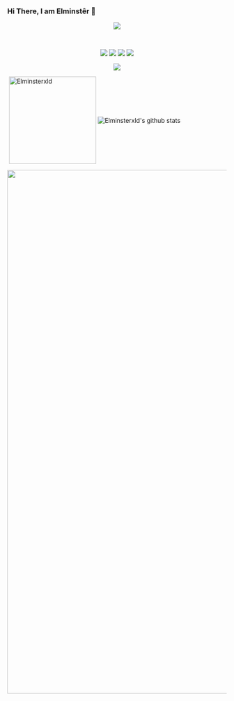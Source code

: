 ### Hi There, I am Elminstêr 👋


<p align="center">
  <img src="https://count.getloli.com/get/@Elminstêrxld?theme=rule34" />
</p>


<br />
<p align="center">
 <a href="https://discord.com/users/80825974026928128" target"blank_"><img src="https://img.shields.io/badge/Discord%20-7289DA.svg?&style=for-the-badge&logo=discord&logoColor=white"></a>
  <a href="https://www.github.com/Elminsterxld" target"blank_"><img src="https://img.shields.io/badge/GitHub%20-191717.svg?&style=for-the-badge&logo=github&logoColor=white"></a>
  <a href="https://open.spotify.com/artist/4suy2HjrA8gjyjjTyHwLYX" target"blank_"><img src="https://img.shields.io/badge/Spotify%20-1ed760.svg?&style=for-the-badge&logo=spotify&logoColor=white"></a>
 <a href="https://www.instagram.com/elminsterxld" target"blank_"><img src="https://img.shields.io/badge/INSTAGRAM%20-DC3175.svg?&style=for-the-badge&logo=instagram&logoColor=white"></a>
 


  <p align="center">
  <div align="center"><img src="https://discord.c99.nl/widget/theme-4/80825974026928128.png"></div>
  
<p>&nbsp;<img align="center" src="https://github-readme-stats.vercel.app/api?username=Elminsterxld&show_icons=true&theme=dracula" alt="Elminsterxld" height="200"/>
<img align="center" src="https://github-readme-stats.vercel.app/api/top-langs/?username=Elminsterxld&hide=lua&theme=dracula" alt="Elminsterxld's github stats"/>
<div><img src="https://github-profile-trophy.vercel.app/?username=Elminsterxld&theme=dracula" width="1200"></div></p>

<br>

<br />
  
